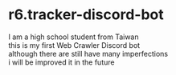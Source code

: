 # r6.tracker-discord-bot
I am a high school student from Taiwan  
this is my first Web Crawler Discord bot  
although there are still have many imperfections  
i will be improved it in the future

